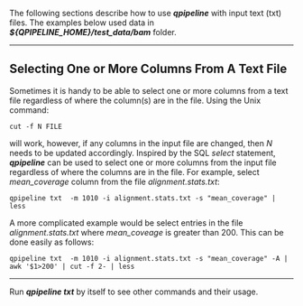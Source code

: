 

The following sections describe how to use **_qpipeline_** with input text (txt) files.  The examples below used data in **_${QPIPELINE_HOME}/test_data/bam_** folder.

---
## Selecting One or More Columns From A Text File
Sometimes it is handy to be able to select one or more columns from a text file regardless of where the column(s) are in the file. Using the Unix command:
```
cut -f N FILE
```
will work, however, if any columns in the input file are changed, then _N_ needs to be updated accordingly.  Inspired by the SQL _select_ statement, **_qpipeline_** can be used to select one or more columns from the input file regardless of where the columns are in the file.  For example, select _mean_coverage_ column from the file _alignment.stats.txt_:
```
qpipeline txt  -m 1010 -i alignment.stats.txt -s "mean_coverage" | less
```

A more complicated example would be select entries in the file _alignment.stats.txt_ where _mean_coveage_ is greater than 200.    This can be done easily as follows:
```
qpipeline txt  -m 1010 -i alignment.stats.txt -s "mean_coverage" -A | awk '$1>200' | cut -f 2- | less
```
 
---

Run **_qpipeline txt_** by itself to see other commands and their usage.
